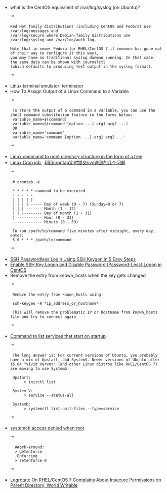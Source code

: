 

<ul>
<li>what is the CentOS equivalent of /var/log/syslog (on Ubuntu)?</li>
    
    
'''

    Red Hat family distributions (including CentOS and Fedora) use /var/log/messages and 
    /var/log/secure where Debian-family distributions use /var/log/syslog and /var/log/auth.log.

    Note that in newer Fedora (or RHEL/CentOS 7 if someone has gone out of their way to configure it this way), 
    you may have no traditional syslog daemon running. In that case, the same data can be shown with journalctl
    (which defaults to producing text output in the syslog format).


'''

<li>Linux terminal emulator:  terminator</li>
<li>How To Assign Output of a Linux Command to a Variable</li>


'''

     To store the output of a command in a variable, you can use the shell command substitution feature in the forms below:
     variable_name=$(command)
     variable_name=$(command [option ...] arg1 arg2 ...)
     OR
     variable_name='command'
     variable_name='command [option ...] arg1 arg2 ...'
'''

<li> <a href="https://stackoverflow.com/questions/3455625/linux-command-to-print-directory-structure-in-the-form-of-a-tree">Linux command to print directory structure in the form of a tree</a></li>

<li> <a href="https://www.cyberciti.biz/faq/how-do-i-add-jobs-to-cron-under-linux-or-unix-oses/"> Linux Cron job </a> 
    &nbsp; <a href="https://www.cnblogs.com/funnyway/p/9005937.html">利用crontab定时提交svn遇到的几个问题</a>
</li>


'''

     # crontab -e
     
     * * * * * command to be executed
     - - - - -
     | | | | |
     | | | | ----- Day of week (0 - 7) (Sunday=0 or 7)
     | | | ------- Month (1 - 12)
     | | --------- Day of month (1 - 31)
     | ----------- Hour (0 - 23)
     ------------- Minute (0 - 59)
     
     To run /path/to/command five minutes after midnight, every day, enter:
     5 0 * * * /path/to/command
     
'''

<li><a href="https://www.tecmint.com/ssh-passwordless-login-using-ssh-keygen-in-5-easy-steps/"> SSH Passwordless Login Using SSH Keygen in 5 Easy Steps</a></li>

<li><a href="https://www.liberiangeek.net/2014/07/enable-ssh-key-logon-disable-password-password-less-logon-centos/">Enable SSH Key Logon and Disable Password (Password-Less) Logon in CentOS</a></li>
    
<li> Remove the entry from known_hosts when the key gets changed </li>

'''

     Remove the entry from known_hosts using:

     ssh-keygen -R *ip_address_or_hostname*

     This will remove the problematic IP or hostname from known_hosts file and try to connect again

'''

<li> <a href="https://askubuntu.com/questions/218/command-to-list-services-that-start-on-startup">Command to list services that start on startup </a> </li>

'''

     The long answer is: For current versions of Ubuntu, you probably have a mix of Upstart, and SystemV. Newer versions of Ubuntu after 15.04 "Vivid Vervet" (and other Linux distros like RHEL/CentOS 7) are moving to use SystemD.
     
     Upstart:  
          > initctl list
          
     System V:
          > service --status-all

     SystemD:
          > systemctl list-unit-files --type=service
          
'''

<li> <a href="https://superuser.com/questions/1125250/systemctl-access-denied-when-root">systemctl access denied when root</a> </li>

'''

      #Work-around:
      > getenforce
       Enforcing
      > setenforce 0
      
'''      

<li> <a href="https://ma.ttias.be/logrotate-on-rhelcentos-7-complains-about-insecure-permissions-on-parent-directory-world-writable/" > Logrotate On RHEL/CentOS 7 Complains About Insecure Permissions on Parent Directory, World Writable </a> </li>

</ul>
